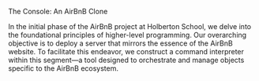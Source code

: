 The Console: An AirBnB Clone

In the initial phase of the AirBnB project at Holberton School, we delve into the foundational principles of higher-level programming.
Our overarching objective is to deploy a server that mirrors the essence of the AirBnB website. To facilitate this endeavor, we construct a command interpreter within this segment—a tool designed to orchestrate and manage objects specific to the AirBnB ecosystem.
